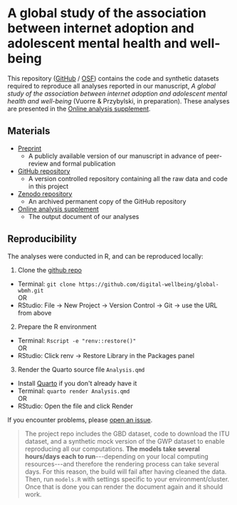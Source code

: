 # A global study of the association between internet adoption and adolescent mental health and well-being

This repository ([GitHub](https://github.com/digital-wellbeing/global-wbmh) / [OSF](https://osf.io/ys7m9/)) contains the code and synthetic datasets required to reproduce all analyses reported in our manuscript, *A global study of the association between internet adoption and adolescent mental health and well-being* (Vuorre & Przybylski, in preparation). These analyses are presented in the [Online analysis supplement](https://digital-wellbeing.github.io/global-wbmh).

## Materials

- [Preprint]()  
  - A publicly available version of our manuscript in advance of peer-review and formal publication
- [GitHub repository](https://github.com/digital-wellbeing/global-wbmh)  
  - A version controlled repository containing all the raw data and code in this project
- [Zenodo repository]()  
  - An archived permanent copy of the GitHub repository
- [Online analysis supplement](https://digital-wellbeing.github.io/global-wbmh)
  - The output document of our analyses

## Reproducibility

The analyses were conducted in R, and can be reproduced locally:

1. Clone the [github repo](https://github.com/digital-wellbeing/global-wbmh)
  - Terminal: `git clone https://github.com/digital-wellbeing/global-wbmh.git`  
      OR
  - RStudio: File -> New Project -> Version Control -> Git -> use the URL from above

2. Prepare the R environment
  - Terminal: `Rscript -e "renv::restore()"`  
      OR
  - RStudio: Click renv -> Restore Library in the Packages panel

3. Render the Quarto source file `Analysis.qmd`
 - Install [Quarto](https://quarto.org/docs/getting-started/installation.html) if you don't already have it
  - Terminal: `quarto render Analysis.qmd`  
      OR
  - RStudio: Open the file and click Render

If you encounter problems, please [open an issue](https://github.com/digital-wellbeing/global-wbmh/issues).


>The project repo includes the GBD dataset, code to download the ITU dataset, and a synthetic mock version of the GWP dataset to enable reproducing all our computations.
**The models take several hours/days each to run**---depending on your local computing resources---and therefore the rendering process can take several days. For this reason, the build will fail after having cleaned the data. Then, run `models.R` with settings specific to your environment/cluster. Once that is done you can render the document again and it should work.
